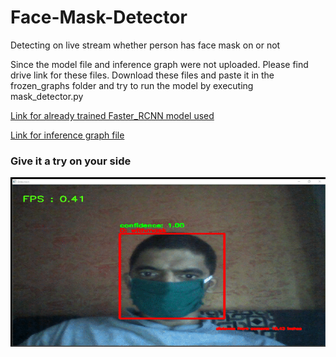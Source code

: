 # Face-Mask-Detector
Detecting on live stream whether person has face mask on or not

Since the model file and inference graph were not uploaded. Please find drive link for these files. Download these files and paste it in the frozen_graphs folder and try to run the model by executing mask_detector.py

[Link for already trained Faster_RCNN model used](https://drive.google.com/file/d/17O-auKtWB2XuwSOvjYSICKN-akUL8gOD/view?usp=sharing)


[Link for inference graph file](https://drive.google.com/file/d/1QVnfqD2y-yJNz0JPrvx4wHQP3ds_fIlF/view?usp=sharing)

### Give it a try on your side
![data](https://github.com/yatinkode/Face-Mask-Detector/blob/master/images/mask_detection.gif)
